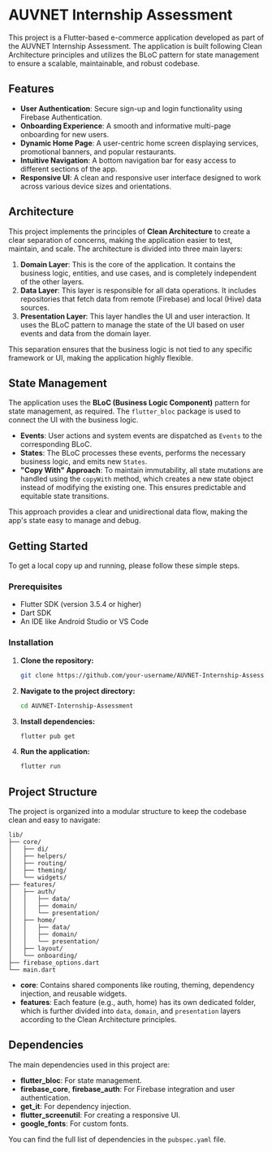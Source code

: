 # AUVNET Internship Assessment

This project is a Flutter-based e-commerce application developed as part of the AUVNET Internship Assessment. The application is built following Clean Architecture principles and utilizes the BLoC pattern for state management to ensure a scalable, maintainable, and robust codebase. 

## Features

* **User Authentication**: Secure sign-up and login functionality using Firebase Authentication.
* **Onboarding Experience**: A smooth and informative multi-page onboarding for new users.
* **Dynamic Home Page**: A user-centric home screen displaying services, promotional banners, and popular restaurants.
* **Intuitive Navigation**: A bottom navigation bar for easy access to different sections of the app.
* **Responsive UI**: A clean and responsive user interface designed to work across various device sizes and orientations.

## Architecture

This project implements the principles of **Clean Architecture** to create a clear separation of concerns, making the application easier to test, maintain, and scale. The architecture is divided into three main layers:

1.  **Domain Layer**: This is the core of the application. It contains the business logic, entities, and use cases, and is completely independent of the other layers.
2.  **Data Layer**: This layer is responsible for all data operations. It includes repositories that fetch data from remote (Firebase) and local (Hive) data sources.
3.  **Presentation Layer**: This layer handles the UI and user interaction. It uses the BLoC pattern to manage the state of the UI based on user events and data from the domain layer.

This separation ensures that the business logic is not tied to any specific framework or UI, making the application highly flexible.

## State Management

The application uses the **BLoC (Business Logic Component)** pattern for state management, as required. The `flutter_bloc` package is used to connect the UI with the business logic.

* **Events**: User actions and system events are dispatched as `Events` to the corresponding BLoC.
* **States**: The BLoC processes these events, performs the necessary business logic, and emits new `States`.
* **"Copy With" Approach**: To maintain immutability, all state mutations are handled using the `copyWith` method, which creates a new state object instead of modifying the existing one. This ensures predictable and equitable state transitions. 

This approach provides a clear and unidirectional data flow, making the app's state easy to manage and debug.

## Getting Started

To get a local copy up and running, please follow these simple steps.

### Prerequisites

* Flutter SDK (version 3.5.4 or higher)
* Dart SDK
* An IDE like Android Studio or VS Code

### Installation

1.  **Clone the repository:**
    ```sh
    git clone https://github.com/your-username/AUVNET-Internship-Assessment.git
    ```
2.  **Navigate to the project directory:**
    ```sh
    cd AUVNET-Internship-Assessment
    ```
3.  **Install dependencies:**
    ```sh
    flutter pub get
    ```
4.  **Run the application:**
    ```sh
    flutter run
    ```

## Project Structure

The project is organized into a modular structure to keep the codebase clean and easy to navigate: 

```
lib/
├── core/
│   ├── di/
│   ├── helpers/
│   ├── routing/
│   ├── theming/
│   └── widgets/
├── features/
│   ├── auth/
│   │   ├── data/
│   │   ├── domain/
│   │   └── presentation/
│   ├── home/
│   │   ├── data/
│   │   ├── domain/
│   │   └── presentation/
│   ├── layout/
│   └── onboarding/
├── firebase_options.dart
└── main.dart
```

* **core**: Contains shared components like routing, theming, dependency injection, and reusable widgets.
* **features**: Each feature (e.g., auth, home) has its own dedicated folder, which is further divided into `data`, `domain`, and `presentation` layers according to the Clean Architecture principles.

## Dependencies

The main dependencies used in this project are:

* **flutter_bloc**: For state management.
* **firebase_core**, **firebase_auth**: For Firebase integration and user authentication.
* **get_it**: For dependency injection.
* **flutter_screenutil**: For creating a responsive UI.
* **google_fonts**: For custom fonts.

You can find the full list of dependencies in the `pubspec.yaml` file.
